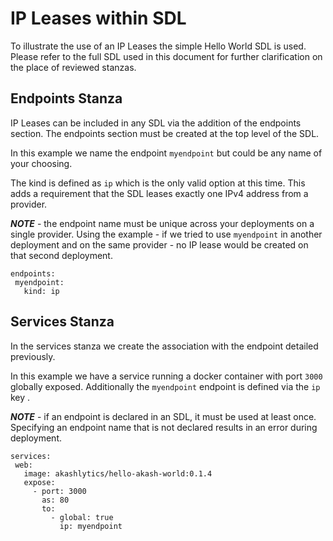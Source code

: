 # IP Leases within SDL

To illustrate the use of an IP Leases the simple Hello World SDL is used. Please refer to the full SDL used in this document for further clarification on the place of reviewed stanzas.

## Endpoints Stanza

IP Leases can be included in any SDL via the addition of the endpoints section. The endpoints section must be created at the top level of the SDL.

In this example we name the endpoint `myendpoint` but could be any name of your choosing.

The kind is defined as `ip` which is the only valid option at this time. This adds a requirement that the SDL leases exactly one IPv4 address from a provider.

_**NOTE**_ - the endpoint name must be unique across your deployments on a single provider.  Using the example - if we tried to use `myendpoint` in another deployment and on the same provider - no IP lease would be created on that second deployment.

```
endpoints:
 myendpoint:
   kind: ip
```

## Services Stanza

In the services stanza we create the association with the endpoint detailed previously.

In this example we have a service running a docker container with port `3000` globally exposed. Additionally the `myendpoint` endpoint is defined via the `ip` key .

_**NOTE**_ - if an endpoint is declared in an SDL, it must be used at least once. Specifying an endpoint name that is not declared results in an error during deployment.

```
services:
 web:
   image: akashlytics/hello-akash-world:0.1.4
   expose:
     - port: 3000
       as: 80
       to:
         - global: true
           ip: myendpoint
```
